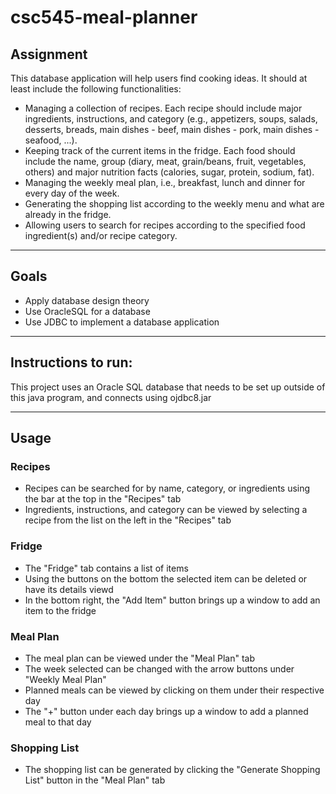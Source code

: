 # csc545-meal-planner
## Assignment

This database application will help users find cooking ideas. It should at least include the
following functionalities:
- Managing a collection of recipes. Each recipe should include major ingredients,
instructions, and category (e.g., appetizers, soups, salads, desserts, breads, main dishes -
beef, main dishes - pork, main dishes - seafood, ...).
- Keeping track of the current items in the fridge. Each food should include the name,
group (diary, meat, grain/beans, fruit, vegetables, others) and major nutrition facts
(calories, sugar, protein, sodium, fat).
- Managing the weekly meal plan, i.e., breakfast, lunch and dinner for every day of the
week.
- Generating the shopping list according to the weekly menu and what are already in the
fridge.
- Allowing users to search for recipes according to the specified food ingredient(s) and/or
recipe category.

---

## Goals

- Apply database design theory
- Use OracleSQL for a database
- Use JDBC to implement a database application

---

## Instructions to run:

This project uses an Oracle SQL database that needs to be set up outside of this java program, and connects using ojdbc8.jar

---

## Usage

### Recipes

- Recipes can be searched for by name, category, or ingredients using the bar at the top in the "Recipes" tab
- Ingredients, instructions, and category can be viewed by selecting a recipe from the list on the left in the "Recipes" tab

### Fridge

- The "Fridge" tab contains a list of items
- Using the buttons on the bottom the selected item can be deleted or have its details viewd
- In the bottom right, the "Add Item" button brings up a window to add an item to the fridge

### Meal Plan

- The meal plan can be viewed under the "Meal Plan" tab
- The week selected can be changed with the arrow buttons under "Weekly Meal Plan"
- Planned meals can be viewed by clicking on them under their respective day
- The "+" button under each day brings up a window to add a planned meal to that day

### Shopping List

- The shopping list can be generated by clicking the "Generate Shopping List" button in the "Meal Plan" tab

